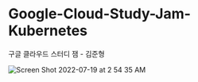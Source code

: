# Google-Cloud-Study-Jam-Kubernetes
구글 클라우드 스터디 잼 - 김준형


![Screen Shot 2022-07-19 at 2 54 35 AM](https://user-images.githubusercontent.com/52617204/179576921-76749054-afb5-4080-9d21-1e7749a58ddb.png)
